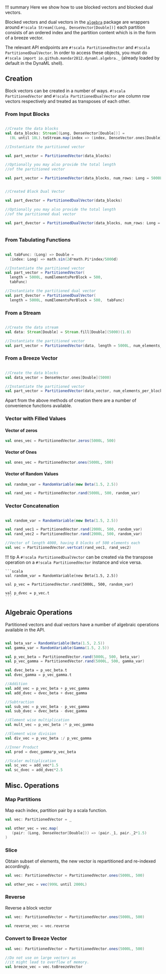 !!! summary
    Here we show how to use blocked vectors and blocked dual vectors.


Blocked vectors and dual vectors in the [`algebra`](https://transcendent-ai-labs.github.io/api_docs/DynaML/recent/dynaml-core/#io.github.mandar2812.dynaml.algebra.package) package are wrappers around `#!scala Stream[(Long, DenseVector[Double])]`
each partition consists of an ordered index and the partition content which is in the form of a breeze vector.

The relevant API endpoints are `#!scala PartitionedVector` and `#!scala PartitionedDualVector`. In order to access these
objects, you must do `#!scala import io.github.mandar2812.dynaml.algebra._` (already loaded by default in the DynaML shell).

## Creation

Block vectors can be created in a number of ways. `#!scala PartitionedVector` and `#!scala PartitionedDualVector`
are column row vectors respectively and treated as transposes of each other.

### From Input Blocks

```scala

//Create the data blocks
val data_blocks: Stream[(Long, DenseVector[Double])] =
  (0L until 10L).toStream.map(index => (index, DenseVector.ones[Double](500)))

//Instantiate the partitioned vector

val part_vector = PartitionedVector(data_blocks)

//Optionally you may also provide the total length
//of the partitioned vector

val part_vector = PartitionedVector(data_blocks, num_rows: Long = 5000L)


//Created Block Dual Vector

val part_dvector = PartitionedDualVector(data_blocks)

//Optionally you may also provide the total length
//of the partitioned dual vector

val part_dvector = PartitionedDualVector(data_blocks, num_rows: Long = 5000L)



```

### From Tabulating Functions

```scala

val tabFunc: (Long) => Double =
  (index: Long) => math.sin(2d*math.Pi*index/5000d)

//Instantiate the partitioned vector
val part_vector = PartitionedVector(
  length = 5000L, numElementsPerBlock = 500,
  tabFunc)

//Instantiate the partitioned dual vector
val part_dvector = PartitionedDualVector(
  length = 5000L, numElementsPerBlock = 500,  tabFunc)
```



### From a Stream

```scala

//Create the data stream
val data: Stream[Double] = Stream.fill[Double](5000)(1.0)

//Instantiate the partitioned vector
val part_vector = PartitionedVector(data, length = 5000L, num_elements_per_block = 500)
```


### From a Breeze Vector

```scala

//Create the data blocks
val data_vector = DenseVector.ones[Double](5000)

//Instantiate the partitioned vector
val part_vector = PartitionedVector(data_vector, num_elements_per_block = 500)
```

Apart from the above methods of creation there are a number of convenience functions available.

### Vector with Filled Values

#### Vector of zeros

```scala
val ones_vec = PartitionedVector.zeros(5000L, 500)
```

#### Vector of Ones

```scala
val ones_vec = PartitionedVector.ones(5000L, 500)
```

#### Vector of Random Values

```scala
val random_var = RandomVariable(new Beta(1.5, 2.5))

val rand_vec = PartitionedVector.rand(5000L, 500, random_var)
```

### Vector Concatenation

```scala

val random_var = RandomVariable(new Beta(1.5, 2.5))

val rand_vec1 = PartitionedVector.rand(2000L, 500, random_var)
val rand_vec2 = PartitionedVector.rand(2000L, 500, random_var)

//Vector of length 4000, having 8 blocks of 500 elements each
val vec = PartitionedVector.vertcat(rand_vec1, rand_vec2)
```

!!! tip
    A `#!scala PartitionedDualVector` can be created via the transpose operation
    on a `#!scala PartitionedVector` instance and vice versa.

    ```scala
    val random_var = RandomVariable(new Beta(1.5, 2.5))

    val p_vec = PartitionedVector.rand(5000L, 500, random_var)

    val p_dvec = p_vec.t
    ```


## Algebraic Operations

Partitioned vectors and dual vectors have a number of algebraic operations available in the API.

```scala

val beta_var = RandomVariable(Beta(1.5, 2.5))
val gamma_var = RandomVariable(Gamma(1.5, 2.5))

val p_vec_beta = PartitionedVector.rand(5000L, 500, beta_var)
val p_vec_gamma = PartitionedVector.rand(5000L, 500, gamma_var)

val dvec_beta = p_vec_beta.t
val dvec_gamma = p_vec_gamma.t

//Addition
val add_vec = p_vec_beta + p_vec_gamma
val add_dvec = dvec_beta + dvec_gamma

//Subtraction
val sub_vec = p_vec_beta - p_vec_gamma
val sub_dvec = dvec_beta - dvec_gamma

//Element wise multiplication
val mult_vec = p_vec_beta :* p_vec_gamma

//Element wise division
val div_vec = p_vec_beta :/ p_vec_gamma

//Inner Product
val prod = dvec_gamma*p_vec_beta

//Scaler multiplication
val sc_vec = add_vec*1.5
val sc_dvec = add_dvec*2.5
```

## Misc. Operations

### Map Partitions

Map each index, partition pair by a scala function.

```scala
val vec: PartitionedVector = _

val other_vec = vec.map(
   (pair: (Long, DenseVector[Double])) => (pair._1, pair._2*1.5)
)
```

### Slice

Obtain subset of elements, the new vector is repartitioned and re-indexed accordingly.

```scala
val vec: PartitionedVector = PartitionedVector.ones(5000L, 500)

val other_vec = vec(999L until 2000L)
```

### Reverse

Reverse a block vector

```scala
val vec: PartitionedVector = PartitionedVector.ones(5000L, 500)

val reverse_vec = vec.reverse
```

### Convert to Breeze Vector

```scala
val vec: PartitionedVector = PartitionedVector.ones(5000L, 500)

//Do not use on large vectors as
//it might lead to overflow of memory.
val breeze_vec = vec.toBreezeVector
```

